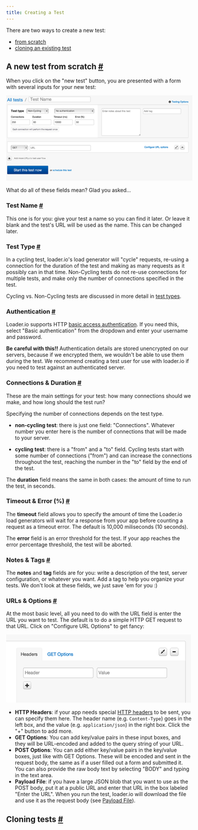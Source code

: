 ```yaml
---
title: Creating a Test
---
```


There are two ways to create a new test:

- [from scratch](#from-scratch)
- [cloning an existing test](#cloning)

## A new test from scratch <a href="#from-scratch" id="from-scratch" class="mark">#</a>


When you click on the "new test" button, you are presented with a form with several inputs for your new test:

![New test form](../img/loaderio-new-test.png)

What do all of these fields mean? Glad you asked...

### Test Name <a href="#test-name" id="test-name" class="mark">#</a>

This one is for you: give your test a name so you can find it later. Or leave it blank and the test's URL will be used as the name. This can be changed later.

### Test Type <a href="#test-type" id="test-type" class="mark">#</a>

In a cycling test, loader.io's load generator will "cycle" requests, re-using a connection for the duration of the test and making as many requests as it possibly can in that time. Non-Cycling tests do not re-use connections for multiple tests, and make only the number of connections specified in the test.

Cycling vs. Non-Cycling tests are discussed in more detail in [test types](test-types.html).

### Authentication <a href="#authentication" id="authentication" class="mark">#</a>

Loader.io supports HTTP [basic access authentication][wp-basic-auth]. If you need this, select "Basic authentication" from the dropdown and enter your username and password.

**Be careful with this!!** Authentication details are stored unencrypted on our servers, because if we encrypted them, we wouldn't be able to use them during the test. We recommend creating a test user for use with loader.io if you need to test against an authenticated server.

### Connections & Duration <a href="#connections-and-duration" id="connections-and-duration" class="mark">#</a>

These are the main settings for your test: how many connections should we make, and how long should the test run?

Specifying the number of connections depends on the test type.

- **non-cycling test**: there is just one field: "Connections". Whatever number you enter here is the number of connections that will be made to your server.

- **cycling test**: there is a "from" and a "to" field. Cycling tests start with some number of connections ("from") and can increase the connections throughout the test, reaching the number in the "to" field by the end of the test.

The **duration** field means the same in both cases: the amount of time to run the test, in seconds.

### Timeout & Error (%) <a href="#timeout-and-error" id="timeout-and-error" class="mark">#</a>

The **timeout** field allows you to specify the amount of time the Loader.io load generators will wait for a response from your app before counting a request as a timeout error. The default is 10,000 miliseconds (10 seconds).

The **error** field is an error threshold for the test. If your app reaches the error percentage threshold, the test will be aborted.

### Notes & Tags <a href="#notes-and-tags" id="notes-and-tags" class="mark">#</a>

The **notes** and **tag** fields are for you: write a description of the test, server configuration, or whatever you want. Add a tag to help you organize your tests. We don't look at these fields, we just save 'em for you :)

### URLs & Options <a href="#urls-and-options" id="urls-and-options" class="mark">#</a>

At the most basic level, all you need to do with the URL field is enter the URL you want to test. The default is to do a simple HTTP GET request to that URL. Click on "Configure URL Options" to get fancy:

![URL Options](../img/loaderio-url-options.png)

- **HTTP Headers**: if your app needs special [HTTP headers][wp-headers] to be sent, you can specify them here. The header name (e.g. `Content-Type`) goes in the left box, and the value (e.g. `application/json`) in the right box. Click the "+" button to add more.
- **GET Options**: You can add key/value pairs in these input boxes, and they will be URL-encoded and added to the query string of your URL.
- **POST Options**: You can add either key/value pairs in the key/value boxes, just like with GET Options. These will be encoded and sent in the request body, the same as if a user filled out a form and submitted it. You can also provide the raw body text by selecting "BODY" and typing in the text area.
- **Payload File**: if you have a large JSON blob that you want to use as the POST body, put it at a public URL and enter that URL in the box labeled "Enter the URL". When you run the test, loader.io will download the file and use it as the request body (see [Payload File][payload-file]).

## Cloning tests <a href="#cloning" id="cloning" class="mark">#</a>


[wp-basic-auth]: https://en.wikipedia.org/wiki/Basic_access_authentication "HTTP Basic Access Authentication"
[wp-headers]: https://en.wikipedia.org/wiki/HTTP_headers "HTTP Headers"
[payload-file]: payload-files.html "Payload File"
